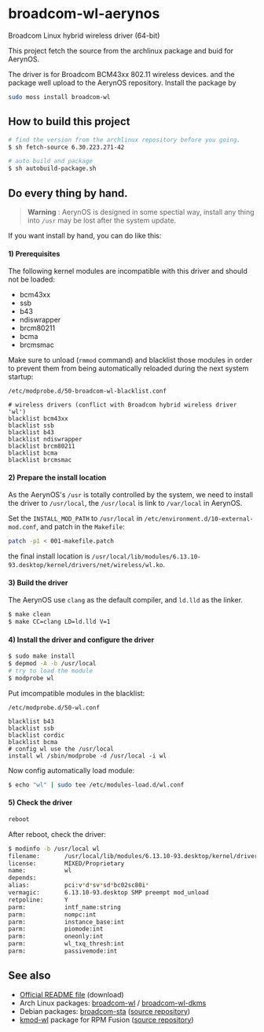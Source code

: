 # broadcom-wl-aerynos

Broadcom Linux hybrid wireless driver (64-bit)

This project fetch the source from the archlinux package and buid for AerynOS.

The driver is for Broadcom BCM43xx 802.11 wireless devices. and the package well upload to the AerynOS repository.
Install the package by

```sh
sudo moss install broadcom-wl
```

## How to build this project

```sh
# find the version from the archlinux repository before you going.
$ sh fetch-source 6.30.223.271-42

# auto build and package
$ sh autobuild-package.sh
```

## Do every thing by hand.

> **Warning**
: AerynOS is designed in some spectial way, install any thing into `/usr` may be lost after the system update.


If you want install by hand, you can do like this:

#### 1) Prerequisites

The following kernel modules are incompatible with this driver and should not be loaded:
* bcm43xx
* ssb
* b43
* ndiswrapper
* brcm80211
* bcma
* brcmsmac

Make sure to unload (`rmmod` command) and blacklist those modules in order to prevent them from being automatically
reloaded during the next system startup:

`/etc/modprobe.d/50-broadcom-wl-blacklist.conf`
```
# wireless drivers (conflict with Broadcom hybrid wireless driver 'wl')
blacklist bcm43xx
blacklist ssb
blacklist b43
blacklist ndiswrapper
blacklist brcm80211
blacklist bcma
blacklist brcmsmac
```

#### 2) Prepare the install location

As the AerynOS's `/usr` is totally controlled by the system, we need to install the driver to `/usr/local`,
the `/usr/local` is link to `/var/local` in AerynOS.

Set the `INSTALL_MOD_PATH` to `/usr/local` in `/etc/environment.d/10-external-mod.conf`, and patch in the `Makefile`:
```sh
patch -p1 < 001-makefile.patch
```
the final install location is `/usr/local/lib/modules/6.13.10-93.desktop/kernel/drivers/net/wireless/wl.ko`.

#### 3) Build the driver

The AerynOS use `clang` as the default compiler, and `ld.lld` as the linker.
```sh
$ make clean
$ make CC=clang LD=ld.lld V=1
```

#### 4) Install the driver and configure the driver

```sh
$ sudo make install
$ depmod -A -b /usr/local
# try to load the module
$ modprobe wl
```
Put imcompatible modules in the blacklist:

`/etc/modprobe.d/50-wl.conf`
```
blacklist b43
blacklist ssb
blacklist cordic
blacklist bcma
# config wl use the /usr/local
install wl /sbin/modprobe -d /usr/local -i wl
```

Now config automatically load module:
```sh
$ echo "wl" | sudo tee /etc/modules-load.d/wl.conf
```

#### 5) Check the driver
```sh
reboot
```

After reboot, check the driver:
```sh
$ modinfo -b /usr/local wl
filename:       /usr/local/lib/modules/6.13.10-93.desktop/kernel/drivers/net/wireless/wl.ko
license:        MIXED/Proprietary
name:           wl
depends:
alias:          pci:v*d*sv*sd*bc02sc80i*
vermagic:       6.13.10-93.desktop SMP preempt mod_unload
retpoline:      Y
parm:           intf_name:string
parm:           nompc:int
parm:           instance_base:int
parm:           piomode:int
parm:           oneonly:int
parm:           wl_txq_thresh:int
parm:           passivemode:int
```


## See also

* [Official README file][3] (download)
* Arch Linux packages: [broadcom-wl][4] / [broadcom-wl-dkms][5]
* Debian packages: [broadcom-sta][6] ([source repository][7])
* [kmod-wl][8] package for RPM Fusion ([source repository][9])

[3]: https://docs.broadcom.com/docs-and-downloads/docs/linux_sta/README_6.30.223.271.txt
[4]: https://archlinux.org/packages/extra/x86_64/broadcom-wl/
[5]: https://archlinux.org/packages/extra/x86_64/broadcom-wl-dkms/
[6]: https://packages.debian.org/source/sid/broadcom-sta
[7]: https://salsa.debian.org/broadcom-sta-team/broadcom-sta
[8]: http://download1.rpmfusion.org/nonfree/fedora/development/rawhide/Everything/x86_64/os/repoview/kmod-wl.html
[9]: https://pkgs.rpmfusion.org/cgit/nonfree/wl-kmod.git/
